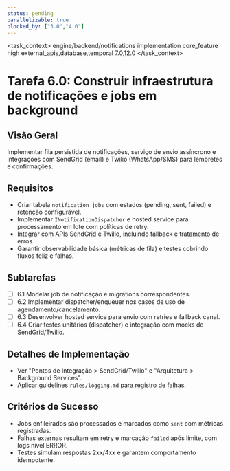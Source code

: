 ```yaml
---
status: pending
parallelizable: true
blocked_by: ["3.0","4.0"]
---
```


<task_context>
<domain>engine/backend/notifications</domain>
<type>implementation</type>
<scope>core_feature</scope>
<complexity>high</complexity>
<dependencies>external_apis,database,temporal</dependencies>
<unblocks>7.0,12.0</unblocks>
</task_context>

# Tarefa 6.0: Construir infraestrutura de notificações e jobs em background

## Visão Geral
Implementar fila persistida de notificações, serviço de envio assíncrono e integrações com SendGrid (email) e Twilio (WhatsApp/SMS) para lembretes e confirmações.

## Requisitos
- Criar tabela `notification_jobs` com estados (pending, sent, failed) e retenção configurável.
- Implementar `INotificationDispatcher` e hosted service para processamento em lote com políticas de retry.
- Integrar com APIs SendGrid e Twilio, incluindo fallback e tratamento de erros.
- Garantir observabilidade básica (métricas de fila) e testes cobrindo fluxos feliz e falhas.

## Subtarefas
- [ ] 6.1 Modelar job de notificação e migrations correspondentes.
- [ ] 6.2 Implementar dispatcher/enqueuer nos casos de uso de agendamento/cancelamento.
- [ ] 6.3 Desenvolver hosted service para envio com retries e fallback canal.
- [ ] 6.4 Criar testes unitários (dispatcher) e integração com mocks de SendGrid/Twilio.

## Detalhes de Implementação
- Ver "Pontos de Integração > SendGrid/Twilio" e "Arquitetura > Background Services".
- Aplicar guidelines `rules/logging.md` para registro de falhas.

## Critérios de Sucesso
- Jobs enfileirados são processados e marcados como `sent` com métricas registradas.
- Falhas externas resultam em retry e marcação `failed` após limite, com logs nível ERROR.
- Testes simulam respostas 2xx/4xx e garantem comportamento idempotente.
